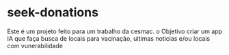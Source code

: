# seek-donations
Este é um projeto feito para um trabalho da cesmac. o Objetivo criar um app IA que faça busca de locais para vacinação, ultimas noticias e/ou locais com vunerabilidade 
